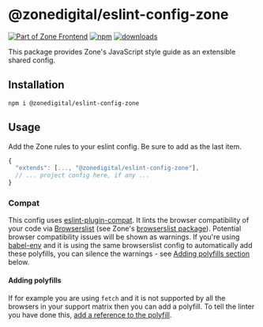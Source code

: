 # @zonedigital/eslint-config-zone

[![Part of Zone Frontend][zone-fe-image]][zone-fe-url] [![npm][npm-image]][npm-url] [![downloads][downloads-image]][npm-url]

[zone-fe-image]: https://img.shields.io/badge/-frontend-lightgrey.svg?logo=data:image/svg+xml;base64,PHN2ZyB2aWV3Qm94PSIwIDAgMTMgMTQiIHZlcnNpb249IjEuMSIgeG1sbnM9Imh0dHA6Ly93d3cudzMub3JnLzIwMDAvc3ZnIiB4bWxuczp4bGluaz0iaHR0cDovL3d3dy53My5vcmcvMTk5OS94bGluayI+ICAgIDxwb2x5Z29uIGlkPSJTaGFwZSIgZmlsbD0iI0ZGRkZGRiIgZmlsbC1ydWxlPSJub256ZXJvIiBwb2ludHM9IjYuMjc3NjY4NzEgMTAuNzU0MjMzMSAxMi45OTU5NTA5IDAgMi43MzMwMDYxMyAwIDAuNzMwMDYxMzUgMy4xOTc2Njg3MSA2LjcxOTE0MTEgMy4xOTc2Njg3MSAwIDEzLjk1MTA0MjkgMTAuMjU5NTA5MiAxMy45NTEwNDI5IDEyLjI2MzMxMjkgMTAuNzUxNjU2NCI+PC9wb2x5Z29uPjwvc3ZnPg==&longCache=true&style=flat-square&colorA=2C2B39&colorB=1010E5
[zone-fe-url]: https://github.com/zone/frontend
[npm-image]: https://img.shields.io/npm/v/@zonedigital/eslint-config-zone.svg?style=flat-square
[npm-url]: https://npmjs.org/package/@zonedigital/eslint-config-zone
[downloads-image]: https://img.shields.io/npm/dm/@zonedigital/eslint-config-zone.svg?style=flat-square

This package provides Zone's JavaScript style guide as an extensible shared config.

## Installation

`npm i @zonedigital/eslint-config-zone`

## Usage

Add the Zone rules to your eslint config. Be sure to add as the last item.

```javascript
{
  "extends": [..., "@zonedigital/eslint-config-zone"],
  // ... project config here, if any ...
}
```

### Compat

This config uses [eslint-plugin-compat](https://github.com/amilajack/eslint-plugin-compat). It lints the browser compatibility of your code via [Browserslist](https://github.com/browserslist/browserslist) (see Zone's [browserslist package](https://github.com/zone/frontend/tree/master/packages/browserslist-config)). Potential browser compatibility issues will be shown as warnings. If you're using [babel-env](https://github.com/babel/babel/tree/master/packages/babel-preset-env#usebuiltins-usage) and it is using the same browserslist config to automatically add these polyfills, you can silence the warnings - see [Adding polyfills section](#adding-polyfills) below.

#### Adding polyfills

If for example you are using `fetch` and it is not supported by all the browsers in your support matrix then you can add a polyfill. To tell the linter you have done this, [add a reference to the polyfill](https://github.com/amilajack/eslint-plugin-compat/wiki/Adding-polyfills).
